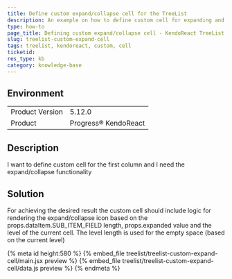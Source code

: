 ```yaml
---
title: Define custom expand/collapse cell for the TreeList
description: An example on how to define custom cell for expanding and collapsing child nodes for the TreeList.
type: how-to
page_title: Defining custom expand/collapse cell - KendoReact TreeList
slug: treelist-custom-expand-cell
tags: treelist, kendoreact, custom, cell
ticketid: 
res_type: kb
category: knowledge-base
---
```


## Environment

<table>
	<tbody>
		<tr>
			<td>Product Version</td>
			<td>5.12.0</td>
		</tr>
		<tr>
			<td>Product</td>
			<td>Progress® KendoReact</td>
		</tr>
	</tbody>
</table>

## Description
I want to define custom cell for the first column and I need the expand/collapse functionality 

## Solution
For achieving the desired result the custom cell should include logic for rendering the expand/collapse icon based on the props.dataItem.SUB_ITEM_FIELD length, props.expanded value and the level of the current cell. The level length is used for the empty space (based on the current level)

{% meta id height:580 %}
{% embed_file treelist/treelist-custom-expand-cell/main.jsx preview %}
{% embed_file treelist/treelist-custom-expand-cell/data.js preview %}
{% endmeta %}
